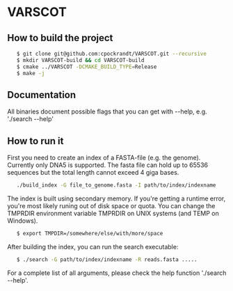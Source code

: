 VARSCOT
=======

How to build the project
------------------------

```sh
   $ git clone git@github.com:cpockrandt/VARSCOT.git --recursive
   $ mkdir VARSCOT-build && cd VARSCOT-build
   $ cmake ../VARSCOT -DCMAKE_BUILD_TYPE=Release
   $ make -j
```

Documentation
-------------

All binaries document possible flags that you can get with --help, e.g. './search --help'

How to run it
-------------

First you need to create an index of a FASTA-file (e.g. the genome). Currently only DNA5 is supported. The fasta file can hold up to 65536 sequences but the total length cannot exceed 4 giga bases.

```sh
   ./build_index -G file_to_genome.fasta -I path/to/index/indexname
```

The index is built using secondary memory. If you're getting a runtime error, you're most likely runing out of disk space or quota. You can change the TMPRDIR environment variable TMPRDIR on UNIX systems (and TEMP on Windows).

```sh
   $ export TMPDIR=/somewhere/else/with/more/space
```

After building the index, you can run the search executable:

```sh
   $ ./search -G path/to/index/indexname -R reads.fasta .....
```

For a complete list of all arguments, please check the help function './search --help'.
